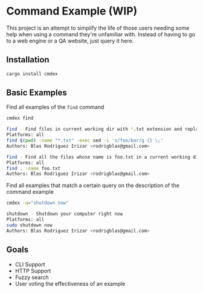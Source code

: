 # Command Example (WIP)

This project is an attempt to simplify the life of those users needing some
help when using a command they're unfamiliar with. Instead of having to go to a web engine
or a QA website, just query it here.

## Installation

```bash
cargo install cmdex
```

## Basic Examples

Find all examples of the `find` command
```bash
cmdex find

find - Find files in current working dir with *.txt extension and replace string inplace with sed
Platforms: all
find $(pwd) -name "*.txt" -exec sed -i 's/foo/bar/g {} \;'
Authors: Blas Rodriguez Irizar <rodrigblas@gmail.com>

find - Find all the files whose name is foo.txt in a current working directory
Platforms: all
find . -name foo.txt
Authors: Blas Rodriguez Irizar <rodrigblas@gmail.com>
```

Find all examples that match a certain query on the description of the command example
```bash
cmdex -q="shutdown now"

shutdown - Shutdown your computer right now
Platforms: all
sudo shutdown now
Authors: Blas Rodriguez Irizar <rodrigblas@gmail.com>
```


## Goals
- CLI Support 
- HTTP Support 
- Fuzzy search
- User voting the effectiveness of an example
